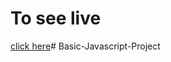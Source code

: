 # To see live

[click here](https://piyush362.github.io/Basic-JavaScript-Projects/)# Basic-Javascript-Project
